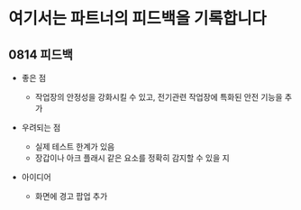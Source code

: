 # 여기서는 파트너의 피드백을 기록합니다

## 0814 피드백
- 좋은 점
  - 작업장의 안정성을 강화시킬 수 있고, 전기관련 작업장에 특화된 안전 기능을 추가

- 우려되는 점
  - 실제 테스트 한계가 있음
  - 장갑이나 아크 플래시 같은 요소를 정확히 감지할 수 있을 지

- 아이디어
  - 화면에 경고 팝업 추가 
